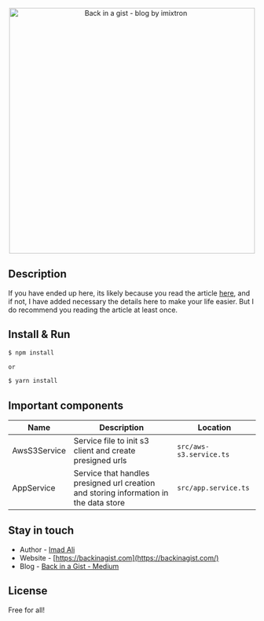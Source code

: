 <p align="center">
  <a href="http://backinagist.com/" target="blank"><img src="https://backinagist.com/BIG_logo_light.svg" width="500" alt="Back in a gist - blog by imixtron" /></a>
</p>

## Description
If you have ended up here, its likely because you read the article [here](blog.backinagist.com), and if not, I have added necessary the details here to make your life easier. But I do recommend you reading the article at least once.

## Install & Run

```bash
$ npm install

or

$ yarn install
```

## Important components

| Name         | Description                                                                           | Location                |
|--------------|---------------------------------------------------------------------------------------|-------------------------|
| AwsS3Service | Service file to init s3 client and create presigned urls                              | `src/aws-s3.service.ts` |
| AppService   | Service that handles presigned url creation and storing information in the data store | `src/app.service.ts`    |



## Stay in touch

- Author - [Imad Ali](https://imixtron.com)
- Website - [https://backinagist.com](https://backinagist.com/)
- Blog - [Back in a Gist - Medium](https://blog.backinagist.com)

## License

Free for all!
